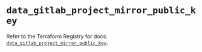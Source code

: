 # `data_gitlab_project_mirror_public_key`

Refer to the Terraform Registry for docs: [`data_gitlab_project_mirror_public_key`](https://registry.terraform.io/providers/gitlabhq/gitlab/18.0.0/docs/data-sources/project_mirror_public_key).
